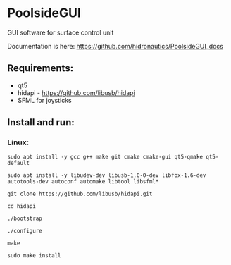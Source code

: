 # PoolsideGUI
GUI software for surface control unit

Documentation is here: https://github.com/hidronautics/PoolsideGUI_docs

## Requirements: 
 - qt5
 - hidapi - https://github.com/libusb/hidapi
 - SFML for joysticks

## Install and run: 
### Linux:

`sudo apt install -y gcc g++ make git cmake cmake-gui qt5-qmake qt5-default`

`sudo apt install -y libudev-dev libusb-1.0-0-dev libfox-1.6-dev autotools-dev autoconf automake libtool libsfml*`

`git clone https://github.com/libusb/hidapi.git`

`cd hidapi`

`./bootstrap`

`./configure`

`make`

`sudo make install`
